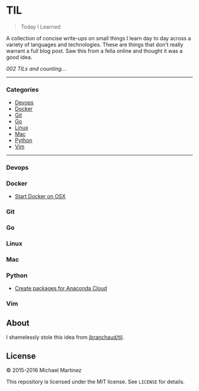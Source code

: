 # TIL

> Today I Learned

A collection of concise write-ups on small things I learn day to day across a
variety of languages and technologies. These are things that don't really
warrant a full blog post. Saw this from a fella online and thought it was a good
idea.

_002 TILs and counting..._

---

### Categories

* [Devops](#devops)
* [Docker](#docker)
* [Git](#git)
* [Go](#go)
* [Linux](#linux)
* [Mac](#mac)
* [Python](#python)
* [Vim](#vim)

---

### Devops

### Docker

- [Start Docker on OSX](docker/docker-up.md)

### Git

### Go

### Linux

### Mac

### Python

- [Create packages for Anaconda Cloud](python/anaconda_cloud_build.md)

### Vim

## About

I shamelessly stole this idea from
[jbranchaud/til](https://github.com/jbranchaud/til).

## License

&copy; 2015-2016 Michael Martinez

This repository is licensed under the MIT license. See `LICENSE` for
details.
